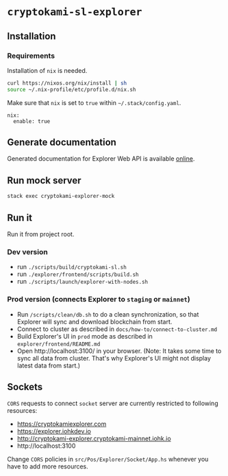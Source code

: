 # `cryptokami-sl-explorer`

## Installation

### Requirements

Installation of `nix` is needed.

```bash
curl https://nixos.org/nix/install | sh
source ~/.nix-profile/etc/profile.d/nix.sh
```

Make sure that `nix` is set to `true` within `~/.stack/config.yaml`.

```
nix:
  enable: true
```

## Generate documentation

Generated documentation for Explorer Web API is available [online](https://cryptokamidocs.com/technical/explorer/api/).

## Run mock server

```bash
stack exec cryptokami-explorer-mock
```

## Run it

Run it from project root.

### Dev version

- run `./scripts/build/cryptokami-sl.sh`
- run `./explorer/frontend/scripts/build.sh`
- run `./scripts/launch/explorer-with-nodes.sh`

### Prod version (connects Explorer to `staging` or `mainnet`)

- Run `/scripts/clean/db.sh` to do a clean synchronization, so that Explorer will sync and download blockchain from start.
- Connect to cluster as described in  `docs/how-to/connect-to-cluster.md`
- Build Explorer's UI in `prod` mode as described in `explorer/frontend/README.md`
- Open http://localhost:3100/ in your browser. (Note: It takes some time to sync all data from cluster. That's why Explorer's UI might not display latest data from start.)


## Sockets

`CORS` requests to connect `socket` server are currently restricted to following resources:
* https://cryptokamiexplorer.com
* https://explorer.iohkdev.io
* http://cryptokami-explorer.cryptokami-mainnet.iohk.io
* http://localhost:3100

Change `CORS` policies in `src/Pos/Explorer/Socket/App.hs` whenever you have to add more resources.
